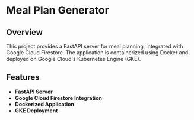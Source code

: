# Meal Plan Generator

## Overview

This project provides a FastAPI server for meal planning, integrated with Google Cloud Firestore. The application is containerized using Docker and deployed on Google Cloud's Kubernetes Engine (GKE).

## Features

- **FastAPI Server**
- **Google Cloud Firestore Integration**
- **Dockerized Application**
- **GKE Deployment**

